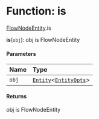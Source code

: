 # Function: is

[FlowNodeEntity](/auto-docs/editor/modules/FlowNodeEntity.md).is

**is**(`obj`): obj is FlowNodeEntity

#### Parameters

| Name | Type |
| :------ | :------ |
| `obj` | [`Entity`](/auto-docs/editor/classes/Entity-1.md)<[`EntityOpts`](/auto-docs/editor/interfaces/EntityOpts.md)> |

#### Returns

obj is FlowNodeEntity
